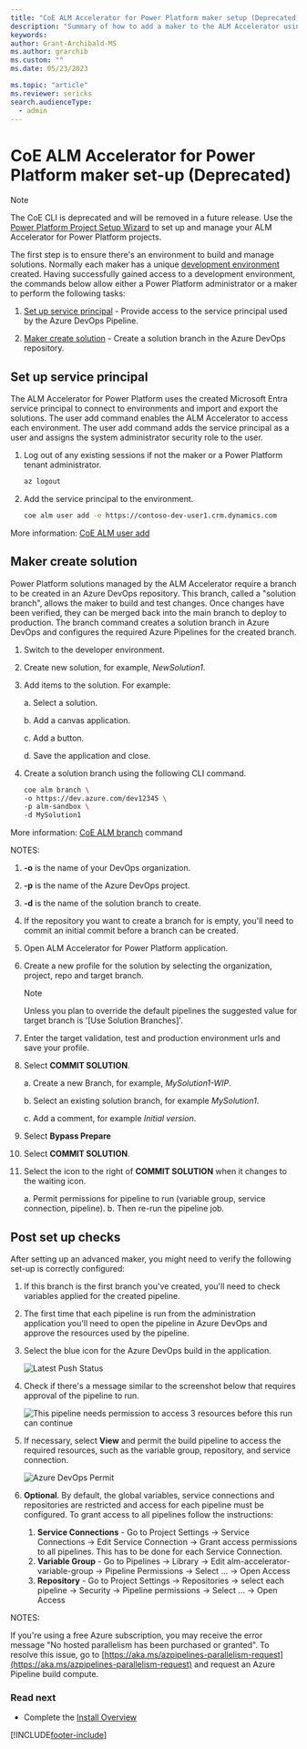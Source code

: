 ```yaml
---
title: "CoE ALM Accelerator for Power Platform maker setup (Deprecated)"
description: "Summary of how to add a maker to the ALM Accelerator using the Center of Excellence (CoE) Command Line Interface (CLI)"
keywords: 
author: Grant-Archibald-MS
ms.author: grarchib
ms.custom: ""
ms.date: 05/23/2023

ms.topic: "article"
ms.reviewer: sericks
search.audienceType: 
  - admin
---
```


# CoE ALM Accelerator for Power Platform maker set-up (Deprecated)

> [!NOTE]
> The CoE CLI is deprecated and will be removed in a future release. Use the [Power Platform Project Setup Wizard](../../../alm-accelerator/setup-admin-tasks.md) to set up and manage your ALM Accelerator for Power Platform projects.

The first step is to ensure there's an environment to build and manage solutions. Normally each maker has a unique [development environment](./development-environments.md) created. Having successfully gained access to a development environment, the commands below allow either a Power Platform administrator or a maker to perform the following tasks:

1. [Set up service principal](#set-up-service-principal) - Provide access to the service principal used by the Azure DevOps Pipeline.

1. [Maker create solution](#maker-create-solution) - Create a solution branch in the Azure DevOps repository.

## Set up service principal

The ALM Accelerator for Power Platform uses the created Microsoft Entra service principal to connect to environments and import and export the solutions. The user add command enables the ALM Accelerator to access each environment. The user add command adds the service principal as a user and assigns the system administrator security role to the user.

1. Log out of any existing sessions if not the maker or a Power Platform tenant administrator.

   ```bash
   az logout

   ```

1. Add the service principal to the environment.

   ```bash
   coe alm user add -e https://contoso-dev-user1.crm.dynamics.com
   ```

More information: [CoE ALM user add](https://aka.ms/coe-cli/help/alm/user/add)

## Maker create solution

Power Platform solutions managed by the ALM Accelerator require a branch to be created in an Azure DevOps repository. This branch, called a "solution branch", allows the maker to build and test changes. Once changes have been verified, they can be merged back into the main branch to deploy to production. The branch command creates a solution branch in Azure DevOps and configures the required Azure Pipelines for the created branch.

1. Switch to the developer environment.

1. Create new solution, for example, *NewSolution1*.

1. Add items to the solution. For example:

   a. Select a solution.

   b. Add a canvas application.

   c. Add a button.

   d. Save the application and close.

1. Create a solution branch using the following CLI command.

   ```bash
   coe alm branch \
   -o https://dev.azure.com/dev12345 \
   -p alm-sandbox \
   -d MySolution1

   ```

More information: [CoE ALM branch](https://github.com/microsoft/coe-starter-kit/tree/main/coe-cli/docs/help/alm/branch.md) command

NOTES:

1. **-o** is the name of your DevOps organization.

1. **-p** is the name of the Azure DevOps project.

1. **-d** is the name of the solution branch to create.

1. If the repository you want to create a branch for is empty, you'll need to commit an initial commit before a branch can be created.

1. Open ALM Accelerator for Power Platform application.

1. Create a new profile for the solution by selecting the organization, project, repo and target branch. 
   > [!NOTE]
   > Unless you plan to override the default pipelines the suggested value for target branch is '[Use Solution Branches]'.

1. Enter the target validation, test and production environment urls and save your profile.

1. Select **COMMIT SOLUTION**.

   a. Create a new Branch, for example, *MySolution1-WIP*.

   b. Select an existing solution branch, for example *MySolution1*.

   c. Add a comment, for example *Initial version*.

1. Select **Bypass Prepare**
1. Select **COMMIT SOLUTION**.
1. Select the icon to the right of **COMMIT SOLUTION** when it changes to the waiting icon.

   a. Permit permissions for pipeline to run (variable group, service connection, pipeline).
   b. Then re-run the pipeline job.

## Post set up checks

After setting up an advanced maker, you might need to verify the following set-up is correctly configured:

1. If this branch is the first branch you've created, you'll need to check variables applied for the created pipeline.

1. The first time that each pipeline is run from the administration application you'll need to open the pipeline in Azure DevOps and approve the resources used by the pipeline.

1. Select the blue icon for the Azure DevOps build in the application.

   ![Latest Push Status](../media/latest-push-status.jpg)

1. Check if there's a message similar to the screenshot below that requires approval of the pipeline to run.

   ![This pipeline needs permission to access 3 resources before this run can continue](../media/devops-pipeline-permissions.jpg)

1. If necessary, select **View** and permit the build pipeline to access the required resources, such as the variable group, repository, and service connection.

   ![Azure DevOps Permit](../media/devops-pipeline-permit.jpg)

1. **Optional**. By default, the global variables, service connections and repositories are restricted and access for each pipeline must be configured. To grant access to all pipelines follow the instructions:
     1. **Service Connections** - Go to Project Settings -> Service Connections -> Edit Service Connection -> Grant access permissions to all pipelines. This has to be done for each Service Connection.
     1. **Variable Group** - Go to Pipelines -> Library -> Edit alm-accelerator-variable-group -> Pipeline Permissions -> Select ... -> Open Access
     1. **Repository** - Go to Project Settings -> Repositories -> select each pipeline -> Security -> Pipeline permissions -> Select ... -> Open Access

NOTES:

If you're using a free Azure subscription, you may receive the error message "No hosted parallelism has been purchased or granted". To resolve this issue, go to [https://aka.ms/azpipelines-parallelism-request](https://aka.ms/azpipelines-parallelism-request) and request an Azure Pipeline build compute.

### Read next

- Complete the [Install Overview](./overview.md#install-overview)

[!INCLUDE[footer-include](../../../../includes/footer-banner.md)]